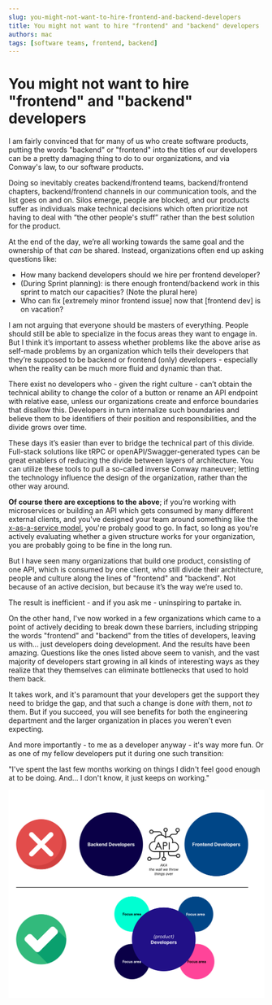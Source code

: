 ```yaml
---
slug: you-might-not-want-to-hire-frontend-and-backend-developers
title: You might not want to hire "frontend" and "backend" developers
authors: mac
tags: [software teams, frontend, backend]
---
```


# You might not want to hire "frontend" and "backend" developers

I am fairly convinced that for many of us who create software products, putting the words "backend" or "frontend" into the titles of our developers can be a pretty damaging thing to do to our organizations, and via Conway's law, to our software products.

Doing so inevitably creates backend/frontend teams, backend/frontend chapters, backend/frontend channels in our communication tools, and the list goes on and on.
Silos emerge, people are blocked, and our products suffer as individuals make technical decisions which often prioritize not having to deal with “the other people's stuff” rather than the best solution for the product.

At the end of the day, we’re all working towards the same goal and the ownership of that _can_ be shared. Instead, organizations often end up asking questions like:

- How many backend developers should we hire per frontend developer?
- (During Sprint planning): is there enough frontend/backend work in this sprint to match our capacities? (Note the plural here)
- Who can fix [extremely minor frontend issue] now that [frontend dev] is on vacation?

I am not arguing that everyone should be masters of everything. People should still be able to specialize in the focus areas they want to engage in. But I think it’s important to assess whether problems like the above arise as self-made problems by an organization which tells their developers that they’re supposed to be backend or frontend (only) developers - especially when the reality can be much more fluid and dynamic than that.

There exist no developers who - given the right culture - can’t obtain the technical ability to change the color of a button or rename an API endpoint with relative ease, unless our organizations create and enforce boundaries that disallow this. Developers in turn internalize such boundaries and believe them to be identifiers of their position and responsibilities, and the divide grows over time.

These days it’s easier than ever to bridge the technical part of this divide. Full-stack solutions like tRPC or openAPI/Swagger-generated types can be great enablers of reducing the divide between layers of architecture. You can utilize these tools to pull a so-called inverse Conway maneuver; letting the technology influence the design of the organization, rather than the other way around.

**Of course there are exceptions to the above**; if you’re working with microservices or building an API which gets consumed by many different external clients, and you've designed your team around something like the [x-as-a-service model](https://teamtopologies.com/key-concepts), you're probaly good to go. In fact, so long as you're actively evaluating whether a given structure works for your organization, you are probably going to be fine in the long run.

But I have seen many organizations that build one product, consisting of one API, which is consumed by one client, who still divide their architecture, people and culture along the lines of "frontend" and "backend".
Not because of an active decision, but because it’s the way we’re used to.

The result is inefficient - and if you ask me - uninspiring to partake in.

On the other hand, I've now worked in a few organizations which came to a point of actively deciding to break down these barriers, including stripping the words "frontend" and "backend" from the titles of developers, leaving us with... just developers doing development. And the results have been amazing. Questions like the ones listed above seem to vanish, and the vast majority of developers start growing in all kinds of interesting ways as they realize that they themselves can eliminate bottlenecks that used to hold them back.

It takes work, and it's paramount that your developers get the support they need to bridge the gap, and that such a change is done _with_ them, not _to_ them. But if you succeed, you will see benefits for both the engineering department and the larger organization in places you weren't even expecting.

And more importantly - to me as a developer anyway - it's way more fun. Or as one of my fellow developers put it during one such transition:

"I've spent the last few months working on things I didn't feel good enough at to be doing. And... I don't know, it just keeps on working."

!["Product Developers diagram"](/img/frontend-backend-teams.png "Product Developers diagram")
